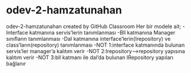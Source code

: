 # odev-2-hamzatunahan
odev-2-hamzatunahan created by GitHub Classroom
Her bir modele ait;
-Interface katmanına servis’lerin tanımlanması
-Bll katmanına Manager sınıfların tanımlanması
-Dal katmanına interface’lerin(Irepository) ve class’ların(repository) tanımlanması
-NOT 1:interface katmanında bulunan servis’ler manager’a kalıtım verir
-NOT 2:Irepository—>repository yapısına kalıtım verir
-NOT 3:bll katmanı ile dal’da bulunan IRepository yapıları bağlanır
